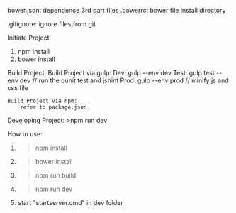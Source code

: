 bower.json: dependence 3rd part files
.bowerrc: bower file install directory

.gitignore: ignore files from git


Initiate Project:
1. npm install
2. bower install

Build Project:
	Build Project via gulp:
		Dev: gulp --env dev
		Test: gulp test --env dev	//	run the qunit test and jshint
		Prod: gulp --env prod	//	minify js and css file

	Build Project via npm:
		refer to package.json

Developing Project:
	>npm run dev

How to use:
1. >npm install
2. >bower install
3. >npm run build
4. >npm run dev
5. start "startserver.cmd" in dev folder
